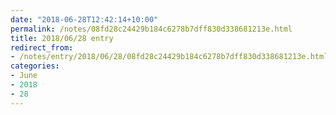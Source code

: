 ```yaml
---
date: "2018-06-28T12:42:14+10:00"
permalink: /notes/08fd28c24429b184c6278b7dff830d338681213e.html
title: 2018/06/28 entry
redirect_from:
- /notes/entry/2018/06/28/08fd28c24429b184c6278b7dff830d338681213e.html
categories:
- June
- 2018
- 28
---
```

